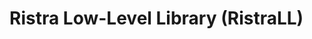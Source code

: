 # Ristra Low-Level Library (RistraLL)

<!-- vim: set tabstop=2 shiftwidth=2 expandtab fo=cqt tw=72 : -->
